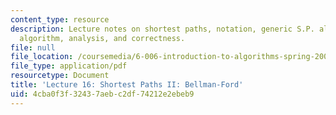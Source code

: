 ```yaml
---
content_type: resource
description: Lecture notes on shortest paths, notation, generic S.P. algorithm, Bellman-Ford
  algorithm, analysis, and correctness.
file: null
file_location: /coursemedia/6-006-introduction-to-algorithms-spring-2008/4cba0f3f32437aebc2df74212e2ebeb9_lec16.pdf
file_type: application/pdf
resourcetype: Document
title: 'Lecture 16: Shortest Paths II: Bellman-Ford'
uid: 4cba0f3f-3243-7aeb-c2df-74212e2ebeb9
---
```


